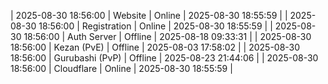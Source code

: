 | 2025-08-30 18:56:00 | Website | Online | 2025-08-30 18:55:59 |
| 2025-08-30 18:56:00 | Registration | Online | 2025-08-30 18:55:59 |
| 2025-08-30 18:56:00 | Auth Server | Offline | 2025-08-18 09:33:31 |
| 2025-08-30 18:56:00 | Kezan (PvE) | Offline | 2025-08-03 17:58:02 |
| 2025-08-30 18:56:00 | Gurubashi (PvP) | Offline | 2025-08-23 21:44:06 |
| 2025-08-30 18:56:00 | Cloudflare | Online | 2025-08-30 18:55:59 |
